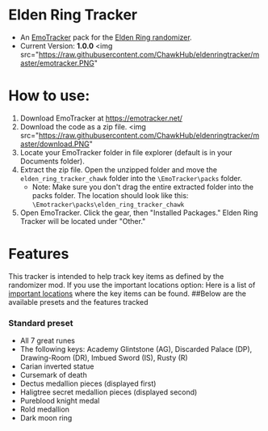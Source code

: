 # Elden Ring Tracker
- An [EmoTracker](https://emotracker.net/) pack for the [Elden Ring randomizer](https://www.nexusmods.com/eldenring/mods/428).
- Current Version: **1.0.0**
<img src="https://raw.githubusercontent.com/ChawkHub/eldenringtracker/master/emotracker.PNG"

# How to use:
1. Download EmoTracker at https://emotracker.net/
2. Download the code as a zip file.
<img src="https://raw.githubusercontent.com/ChawkHub/eldenringtracker/master/download.PNG"
3. Locate your EmoTracker folder in file explorer (default is in your Documents folder).
4. Extract the zip file. Open the unzipped folder and move the `elden_ring_tracker_chawk` folder into the `\EmoTracker\packs` folder. 
   - Note: Make sure you don't drag the entire extracted folder into the packs folder. The location should look like this: `\Emotracker\packs\elden_ring_tracker_chawk` 
5. Open EmoTracker. Click the gear, then "Installed Packages." Elden Ring Tracker will be located under "Other."

# Features
This tracker is intended to help track key items as defined by the randomizer mod. 
If you use the important locations option: Here is a list of [important locations](https://www.nexusmods.com/eldenring/articles/43) where the key items can be found.
##Below are the available presets and the features tracked
### Standard preset
- All 7 great runes
- The following keys: Academy Glintstone (AG), Discarded Palace (DP), Drawing-Room (DR), Imbued Sword (IS), Rusty (R)
- Carian inverted statue
- Cursemark of death
- Dectus medallion pieces (displayed first)
- Haligtree secret medallion pieces (displayed second)
- Pureblood knight medal
- Rold medallion
- Dark moon ring
